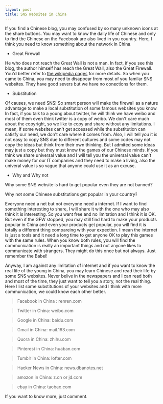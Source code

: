 ```yaml
---
layout: post
title: SNS Websites in China
---
```


If you find a Chinese blog, you may confused by so many unknown icons at the share buttons. You may want to know the daily life of Chinese and only to find the Chinese on the Facebook are also lived in you country. Here, I think you need to know something about the network in China.

- Great Firewall

He who does not reach the Great Wall is not a man. In fact, if you see this blog, the author himself has reach the Great Wall, also the Great Firewall. You'd better refer to [the wikipedia pages](http://en.wikipedia.org/wiki/Internet_censorship_in_the_People%27s_Republic_of_China#Technical_implementation) for more details. So when you came to China, you may need to disappear from most of you familar SNS websites. They have good severs but we have no conections for them.

- Substitution

Of causes, we need SNS! So smart person will make the firewall as a nature advantage to make a local substitution of some famous websites you know. In fact, if you talk to a young about twitter, he will think we have weibo and most of them even think twitter is a copy of weibo. We don't care much about the copyright, so we like to copy and share without any limitations. I mean, if some websites can't get accessed while the substitution can satisfy our need, we don't care where it comes from. Also, I will tell you it is not easy to copy SNS due to different cultures and some codes may not copy the ideas but think from their own thinking. But I admited some ideas may just a copy but they must know the games of our Chinese minds. If you think we share universal value and I will tell you the universal value can't make money for our IT companies and they need to make a living, also the univeral value is so vague that anyone could use it as an excuse.

- Why and Why not

Why some SNS website is hard to get popular even they are not banned?

Why not some Chinese substitutions get popular in your country?

Everyone need a net but not everyone need a internet. If I want to find something interesting to share, I will share it with the one who may also think it is interesting. So you want free and no limitation and I think it is OK. But even if the GFW stopped, you may still find hard to make your products popular in China and even your products get popular, you will find it is totally a different thing compareing with your expection. I mean the internet is just a tools and it need a long time to get anyone OK to play this games with the same rules. When you know both rules, you will find the communication is really an important things and not anyone likes to communicate with strangers. They might do this once but not always. Just remember the Babel!

Anyway, I am against any limitation of internet and if you want to know the real life of the young in China, you may learn Chinese and read their life by some SNS websites. Never belive in the newspapers and I can read both and most of the time, they just want to tell you a story, not the real thing. Here I list some substitutions of your websites and I think with more communication, we could know each other better.

> Facebook in China : renren.com

> Twitter in China: weibo.com

> Google in China: baidu.com

> Gmail in China: mail.163.com

> Quora in China: zhihu.com

> Pinterest in China: huaban.com

> Tumblr in China: lofter.com

> Hacker News in China: news.dbanotes.net

> amozon in China: z.cn or jd.com

> ebay in China: taobao.com

If you want to know more, just comment.